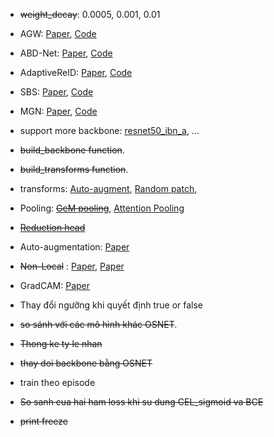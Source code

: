 - ~~weight_decay~~: 0.0005, 0.001, 0.01
- AGW: [Paper](https://arxiv.org/pdf/2001.04193.pdf), [Code](https://github.com/mangye16/ReID-Survey)
- ABD-Net: [Paper](https://arxiv.org/pdf/1908.01114.pdf), [Code](https://github.com/TAMU-VITA/ABD-Net)
- AdaptiveReID: [Paper](https://arxiv.org/pdf/2007.07875v1.pdf), [Code](https://github.com/nixingyang/AdaptiveReID)
- SBS: [Paper](https://arxiv.org/pdf/2006.02631.pdf), [Code](https://github.com/JDAI-CV/fast-reid/blob/master/MODEL_ZOO.md)
- MGN: [Paper](https://arxiv.org/pdf/1804.01438v1.pdf), [Code](https://github.com/GNAYUOHZ/ReID-MGN)
- support more backbone: [resnet50_ibn_a](https://github.com/XingangPan/IBN-Net), ...

- ~~build_backbone function~~.
- ~~build_transforms function~~.

- transforms: [Auto-augment](https://github.com/JDAI-CV/fast-reid/blob/ee634df2900996233473cb95a80029bd456cce97/fastreid/data/transforms/autoaugment.py#L495), [Random patch](https://github.com/JDAI-CV/fast-reid/blob/ee634df290/fastreid/data/transforms/transforms.py),

- Pooling: [~~GeM pooling~~](https://github.com/JDAI-CV/fast-reid/blob/46228ce946/fastreid/layers/gem_pool.py), [Attention Pooling](https://github.com/JDAI-CV/fast-reid/blob/46228ce946/fastreid/layers/attention.py)

- [~~Reduction head~~](https://github.com/JDAI-CV/fast-reid/blob/46228ce946/fastreid/modeling/heads/reduction_head.py)

- Auto-augmentation: [Paper](https://arxiv.org/pdf/1805.09501.pdf)

- ~~Non-Local~~ : [Paper](https://openaccess.thecvf.com/content_cvpr_2018/papers/Wang_Non-Local_Neural_Networks_CVPR_2018_paper.pdf), [Paper](https://arxiv.org/pdf/2001.04193.pdf)

- GradCAM: [Paper](https://arxiv.org/pdf/1610.02391.pdf)

- Thay đổi ngưỡng khi quyết định true or false

- ~~so sánh với các mô hình khác OSNET~~.

- ~~Thong ke ty le nhan~~

- ~~thay doi backbone bằng OSNET~~

- train theo episode

- ~~So sanh cua hai ham loss khi su dung CEL_sigmoid va BCE~~

- ~~print freeze~~